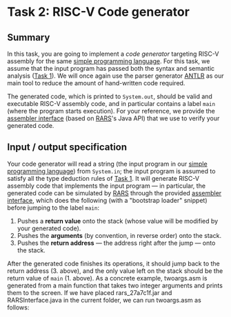 # Task 2: RISC-V Code generator

## Summary

In this task, you are going to implement a *code generator* targeting RISC-V assembly for the same [simple programming language](language.md). For this task, we assume that the input program has passed both the syntax and semantic analysis ([Task 1](task1.md)). We will once again use the parser generator [ANTLR](https://www.antlr.org/) as our main tool to reduce the amount of hand-written code required.

The generated code, which is printed to `System.out`, should be valid and executable RISC-V assembly code, and in particular contains a label `main` (where the program starts execution). For your reference, we provide the [assembler interface](RARSInterface.java) (based on [RARS](https://github.com/TheThirdOne/rars)'s Java API) that we use to verify your generated code.

## Input / output specification

Your code generator will read a string (the input program in our [simple programming language](language.md)) from `System.in`; the input program is assumed to satisfy all the type deduction rules of [Task 1](task1.md). It will generate RISC-V assembly code that implements the input program — in particular, the generated code can be simulated by [RARS](https://github.com/TheThirdOne/rars) through the provided [assembler interface](RARSInterface.java), which does the following (with a "bootstrap loader" snippet) before jumping to the label `main`:

1) Pushes a **return value** onto the stack (whose value will be modified by your generated code).
2) Pushes the **arguments** (by convention, in reverse order) onto the stack.
3) Pushes the **return address** — the address right after the jump — onto the stack.

After the generated code finishes its operations, it should jump back to the return address (3. above), and the only value left on the stack should be the return value of `main` (1. above). As a concrete example, twoargs.asm is generated from a main function that takes two integer arguments and prints them to the screen. If we have placed rars_27a7c1f.jar and RARSInterface.java in the current folder, we can run twoargs.asm as follows:
